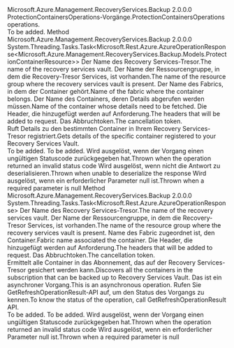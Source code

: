 <Type Name="IProtectionContainersOperations" FullName="Microsoft.Azure.Management.RecoveryServices.Backup.IProtectionContainersOperations">
  <TypeSignature Language="C#" Value="public interface IProtectionContainersOperations" />
  <TypeSignature Language="ILAsm" Value=".class public interface auto ansi abstract IProtectionContainersOperations" />
  <TypeSignature Language="DocId" Value="T:Microsoft.Azure.Management.RecoveryServices.Backup.IProtectionContainersOperations" />
  <TypeSignature Language="VB.NET" Value="Public Interface IProtectionContainersOperations" />
  <TypeSignature Language="F#" Value="type IProtectionContainersOperations = interface" />
  <AssemblyInfo>
    <AssemblyName>Microsoft.Azure.Management.RecoveryServices.Backup</AssemblyName>
    <AssemblyVersion>2.0.0.0</AssemblyVersion>
  </AssemblyInfo>
  <Interfaces />
  <Docs>
    <summary>
            <span data-ttu-id="0055c-101">ProtectionContainersOperations-Vorgänge.</span><span class="sxs-lookup"><span data-stu-id="0055c-101">ProtectionContainersOperations operations.</span></span>
            </summary>
    <remarks>To be added.</remarks>
  </Docs>
  <Members>
    <Member MemberName="GetWithHttpMessagesAsync">
      <MemberSignature Language="C#" Value="public System.Threading.Tasks.Task&lt;Microsoft.Rest.Azure.AzureOperationResponse&lt;Microsoft.Azure.Management.RecoveryServices.Backup.Models.ProtectionContainerResource&gt;&gt; GetWithHttpMessagesAsync (string vaultName, string resourceGroupName, string fabricName, string containerName, System.Collections.Generic.Dictionary&lt;string,System.Collections.Generic.List&lt;string&gt;&gt; customHeaders = null, System.Threading.CancellationToken cancellationToken = null);" />
      <MemberSignature Language="ILAsm" Value=".method public hidebysig newslot virtual instance class System.Threading.Tasks.Task`1&lt;class Microsoft.Rest.Azure.AzureOperationResponse`1&lt;class Microsoft.Azure.Management.RecoveryServices.Backup.Models.ProtectionContainerResource&gt;&gt; GetWithHttpMessagesAsync(string vaultName, string resourceGroupName, string fabricName, string containerName, class System.Collections.Generic.Dictionary`2&lt;string, class System.Collections.Generic.List`1&lt;string&gt;&gt; customHeaders, valuetype System.Threading.CancellationToken cancellationToken) cil managed" />
      <MemberSignature Language="DocId" Value="M:Microsoft.Azure.Management.RecoveryServices.Backup.IProtectionContainersOperations.GetWithHttpMessagesAsync(System.String,System.String,System.String,System.String,System.Collections.Generic.Dictionary{System.String,System.Collections.Generic.List{System.String}},System.Threading.CancellationToken)" />
      <MemberSignature Language="F#" Value="abstract member GetWithHttpMessagesAsync : string * string * string * string * System.Collections.Generic.Dictionary&lt;string, System.Collections.Generic.List&lt;string&gt;&gt; * System.Threading.CancellationToken -&gt; System.Threading.Tasks.Task&lt;Microsoft.Rest.Azure.AzureOperationResponse&lt;Microsoft.Azure.Management.RecoveryServices.Backup.Models.ProtectionContainerResource&gt;&gt;" Usage="iProtectionContainersOperations.GetWithHttpMessagesAsync (vaultName, resourceGroupName, fabricName, containerName, customHeaders, cancellationToken)" />
      <MemberType>Method</MemberType>
      <AssemblyInfo>
        <AssemblyName>Microsoft.Azure.Management.RecoveryServices.Backup</AssemblyName>
        <AssemblyVersion>2.0.0.0</AssemblyVersion>
      </AssemblyInfo>
      <ReturnValue>
        <ReturnType>System.Threading.Tasks.Task&lt;Microsoft.Rest.Azure.AzureOperationResponse&lt;Microsoft.Azure.Management.RecoveryServices.Backup.Models.ProtectionContainerResource&gt;&gt;</ReturnType>
      </ReturnValue>
      <Parameters>
        <Parameter Name="vaultName" Type="System.String" />
        <Parameter Name="resourceGroupName" Type="System.String" />
        <Parameter Name="fabricName" Type="System.String" />
        <Parameter Name="containerName" Type="System.String" />
        <Parameter Name="customHeaders" Type="System.Collections.Generic.Dictionary&lt;System.String,System.Collections.Generic.List&lt;System.String&gt;&gt;" />
        <Parameter Name="cancellationToken" Type="System.Threading.CancellationToken" />
      </Parameters>
      <Docs>
        <param name="vaultName">
            <span data-ttu-id="0055c-102">Der Name des Recovery Services-Tresor.</span><span class="sxs-lookup"><span data-stu-id="0055c-102">The name of the recovery services vault.</span></span>
            </param>
        <param name="resourceGroupName">
            <span data-ttu-id="0055c-103">Der Name der Ressourcengruppe, in dem die Recovery-Tresor Services, ist vorhanden.</span><span class="sxs-lookup"><span data-stu-id="0055c-103">The name of the resource group where the recovery services vault is present.</span></span>
            </param>
        <param name="fabricName">
            <span data-ttu-id="0055c-104">Der Name des Fabrics, in dem der Container gehört.</span><span class="sxs-lookup"><span data-stu-id="0055c-104">Name of the fabric where the container belongs.</span></span>
            </param>
        <param name="containerName">
            <span data-ttu-id="0055c-105">Der Name des Containers, deren Details abgerufen werden müssen.</span><span class="sxs-lookup"><span data-stu-id="0055c-105">Name of the container whose details need to be fetched.</span></span>
            </param>
        <param name="customHeaders">
            <span data-ttu-id="0055c-106">Die Header, die hinzugefügt werden auf Anforderung.</span><span class="sxs-lookup"><span data-stu-id="0055c-106">The headers that will be added to request.</span></span>
            </param>
        <param name="cancellationToken">
            <span data-ttu-id="0055c-107">Das Abbruchtoken.</span><span class="sxs-lookup"><span data-stu-id="0055c-107">The cancellation token.</span></span>
            </param>
        <summary>
            <span data-ttu-id="0055c-108">Ruft Details zu den bestimmten Container in Ihrem Recovery Services-Tresor registriert.</span><span class="sxs-lookup"><span data-stu-id="0055c-108">Gets details of the specific container registered to your Recovery Services Vault.</span></span>
            </summary>
        <returns>To be added.</returns>
        <remarks>To be added.</remarks>
        <exception cref="T:Microsoft.Rest.Azure.CloudException">
            <span data-ttu-id="0055c-109">Wird ausgelöst, wenn der Vorgang einen ungültigen Statuscode zurückgegeben hat.</span><span class="sxs-lookup"><span data-stu-id="0055c-109">Thrown when the operation returned an invalid status code</span></span>
            </exception>
        <exception cref="T:Microsoft.Rest.SerializationException">
            <span data-ttu-id="0055c-110">Wird ausgelöst, wenn nicht die Antwort zu deserialisieren.</span><span class="sxs-lookup"><span data-stu-id="0055c-110">Thrown when unable to deserialize the response</span></span>
            </exception>
        <exception cref="T:Microsoft.Rest.ValidationException">
            <span data-ttu-id="0055c-111">Wird ausgelöst, wenn ein erforderlicher Parameter null ist.</span><span class="sxs-lookup"><span data-stu-id="0055c-111">Thrown when a required parameter is null</span></span>
            </exception>
      </Docs>
    </Member>
    <Member MemberName="RefreshWithHttpMessagesAsync">
      <MemberSignature Language="C#" Value="public System.Threading.Tasks.Task&lt;Microsoft.Rest.Azure.AzureOperationResponse&gt; RefreshWithHttpMessagesAsync (string vaultName, string resourceGroupName, string fabricName, System.Collections.Generic.Dictionary&lt;string,System.Collections.Generic.List&lt;string&gt;&gt; customHeaders = null, System.Threading.CancellationToken cancellationToken = null);" />
      <MemberSignature Language="ILAsm" Value=".method public hidebysig newslot virtual instance class System.Threading.Tasks.Task`1&lt;class Microsoft.Rest.Azure.AzureOperationResponse&gt; RefreshWithHttpMessagesAsync(string vaultName, string resourceGroupName, string fabricName, class System.Collections.Generic.Dictionary`2&lt;string, class System.Collections.Generic.List`1&lt;string&gt;&gt; customHeaders, valuetype System.Threading.CancellationToken cancellationToken) cil managed" />
      <MemberSignature Language="DocId" Value="M:Microsoft.Azure.Management.RecoveryServices.Backup.IProtectionContainersOperations.RefreshWithHttpMessagesAsync(System.String,System.String,System.String,System.Collections.Generic.Dictionary{System.String,System.Collections.Generic.List{System.String}},System.Threading.CancellationToken)" />
      <MemberSignature Language="F#" Value="abstract member RefreshWithHttpMessagesAsync : string * string * string * System.Collections.Generic.Dictionary&lt;string, System.Collections.Generic.List&lt;string&gt;&gt; * System.Threading.CancellationToken -&gt; System.Threading.Tasks.Task&lt;Microsoft.Rest.Azure.AzureOperationResponse&gt;" Usage="iProtectionContainersOperations.RefreshWithHttpMessagesAsync (vaultName, resourceGroupName, fabricName, customHeaders, cancellationToken)" />
      <MemberType>Method</MemberType>
      <AssemblyInfo>
        <AssemblyName>Microsoft.Azure.Management.RecoveryServices.Backup</AssemblyName>
        <AssemblyVersion>2.0.0.0</AssemblyVersion>
      </AssemblyInfo>
      <ReturnValue>
        <ReturnType>System.Threading.Tasks.Task&lt;Microsoft.Rest.Azure.AzureOperationResponse&gt;</ReturnType>
      </ReturnValue>
      <Parameters>
        <Parameter Name="vaultName" Type="System.String" />
        <Parameter Name="resourceGroupName" Type="System.String" />
        <Parameter Name="fabricName" Type="System.String" />
        <Parameter Name="customHeaders" Type="System.Collections.Generic.Dictionary&lt;System.String,System.Collections.Generic.List&lt;System.String&gt;&gt;" />
        <Parameter Name="cancellationToken" Type="System.Threading.CancellationToken" />
      </Parameters>
      <Docs>
        <param name="vaultName">
            <span data-ttu-id="0055c-112">Der Name des Recovery Services-Tresor.</span><span class="sxs-lookup"><span data-stu-id="0055c-112">The name of the recovery services vault.</span></span>
            </param>
        <param name="resourceGroupName">
            <span data-ttu-id="0055c-113">Der Name der Ressourcengruppe, in dem die Recovery-Tresor Services, ist vorhanden.</span><span class="sxs-lookup"><span data-stu-id="0055c-113">The name of the resource group where the recovery services vault is present.</span></span>
            </param>
        <param name="fabricName">
            <span data-ttu-id="0055c-114">Name des Fabric zugeordnet ist, den Container.</span><span class="sxs-lookup"><span data-stu-id="0055c-114">Fabric name associated the container.</span></span>
            </param>
        <param name="customHeaders">
            <span data-ttu-id="0055c-115">Die Header, die hinzugefügt werden auf Anforderung.</span><span class="sxs-lookup"><span data-stu-id="0055c-115">The headers that will be added to request.</span></span>
            </param>
        <param name="cancellationToken">
            <span data-ttu-id="0055c-116">Das Abbruchtoken.</span><span class="sxs-lookup"><span data-stu-id="0055c-116">The cancellation token.</span></span>
            </param>
        <summary>
            <span data-ttu-id="0055c-117">Ermittelt alle Container in das Abonnement, das auf der Recovery Services-Tresor gesichert werden kann.</span><span class="sxs-lookup"><span data-stu-id="0055c-117">Discovers all the containers in the subscription that can be backed up to Recovery Services Vault.</span></span> <span data-ttu-id="0055c-118">Das ist ein asynchroner Vorgang.</span><span class="sxs-lookup"><span data-stu-id="0055c-118">This is an asynchronous operation.</span></span>
            <span data-ttu-id="0055c-119">Rufen Sie GetRefreshOperationResult-API auf, um den Status des Vorgangs zu kennen.</span><span class="sxs-lookup"><span data-stu-id="0055c-119">To know the status of the operation, call GetRefreshOperationResult API.</span></span>
            </summary>
        <returns>To be added.</returns>
        <remarks>To be added.</remarks>
        <exception cref="T:Microsoft.Rest.Azure.CloudException">
            <span data-ttu-id="0055c-120">Wird ausgelöst, wenn der Vorgang einen ungültigen Statuscode zurückgegeben hat.</span><span class="sxs-lookup"><span data-stu-id="0055c-120">Thrown when the operation returned an invalid status code</span></span>
            </exception>
        <exception cref="T:Microsoft.Rest.ValidationException">
            <span data-ttu-id="0055c-121">Wird ausgelöst, wenn ein erforderlicher Parameter null ist.</span><span class="sxs-lookup"><span data-stu-id="0055c-121">Thrown when a required parameter is null</span></span>
            </exception>
      </Docs>
    </Member>
  </Members>
</Type>